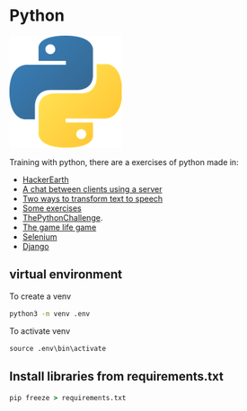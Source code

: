 # Python

![](img/python.png)

Training with python, there are a exercises of python made in:

- [HackerEarth](HackerEarth)
- [A chat between clients using a server](chat)
- [Two ways to transform text to speech](Text_to_speech)
- [Some exercises](Exercises)
- [ThePythonChallenge](ThePythonChallenge).
- [The game life game](https://github.com/Kzarama/LifeGame)
- [Selenium](https://github.com/Kzarama/Selenium_Python)
- [Django](https://github.com/Kzarama/Django)

## virtual environment

To create a venv

```cmd
python3 -m venv .env
```

To activate venv

```cmd
source .env\bin\activate
```

## Install libraries from requirements.txt

```cmd
pip freeze > requirements.txt
```

